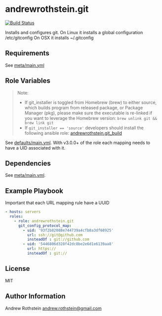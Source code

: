 andrewrothstein.git
=========
[![Build Status](https://travis-ci.org/andrewrothstein/ansible-git.svg?branch=master)](https://travis-ci.org/andrewrothstein/ansible-git)

Installs and configures git.
On Linux it installs a global configuration /etc/gitconfig
On OSX it installs ~/.gitconfig

Requirements
------------

See [meta/main.yml](meta/main.yml)

Role Variables
--------------

> Note: 
> * If git_installer is toggled from Homebrew (brew) to either source, which builds program from released package, or Package Manager (pkg), please make sure the executable is re-linked if you want to leverage the Homebrew version: `brew unlink git && brew link git`
> * If `git_installer == 'source'` developers should install the following ansible role: [andrewrothstein.git_build](https://github.com/andrewrothstein/ansible-git_build)

See [defaults/main.yml](defaults/main.yml). With v3.0.0+ of the role
each mapping needs to have a UID associated with it.

Dependencies
------------

See [meta/main.yml](meta/main.yml).

Example Playbook
----------------

Important that each URL mapping rule have a UUID

```yml
- hosts: servers
  roles:
    - role: andrewrothstein.git
	  git_config_protocol_map:
        - uid: '93f2b82088e744739a4cfb8a3df68925'
          url: ssh://git@github.com
          insteadOf : git://github.com
        - uid: '5446806d328f42dc8be2e6d1e6139aa8'
          url: https://
          insteadOf : git://
```

License
-------

MIT

Author Information
------------------

Andrew Rothstein <andrew.rothstein@gmail.com>
